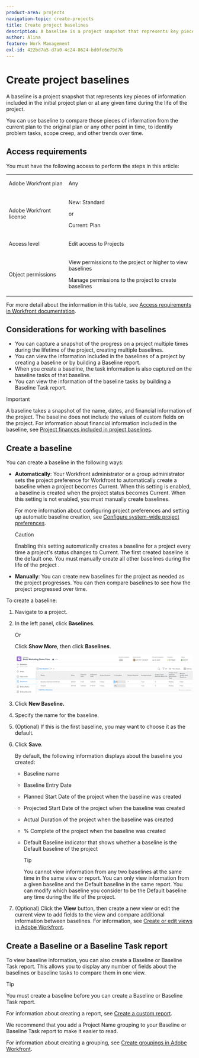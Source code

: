 ```yaml
---
product-area: projects
navigation-topic: create-projects
title: Create project baselines
description: A baseline is a project snapshot that represents key pieces of information included in the initial project plan or at any given time during the life of the project.
author: Alina
feature: Work Management
exl-id: 422bd7a5-d7a0-4c24-8624-bd0fe6e79d7b
---
```

# Create project baselines

<!-- Audited: 12/2023 -->

A baseline is a project snapshot that represents key pieces of information included in the initial project plan or at any given time during the life of the project.

You can use baseline to compare those pieces of information from the current plan to the original plan or any other point in time, to identify problem tasks, scope creep, and other trends over time.

## Access requirements

<!--
drafted for P&P:

<table style="table-layout:auto"> 
 <col> 
 <col> 
 <tbody> 
  <tr> 
   <td role="rowheader">Adobe Workfront plan*</td> 
   <td> <p>Any</p> </td> 
  </tr> 
  <tr> 
   <td role="rowheader">Adobe Workfront license*</td> 
   <td> <p>Current license: Standard </p> 
   Or
   <p>Legacy license: Plan </p> 
   </td> 
  </tr> 
  <tr> 
   <td role="rowheader">Access level*</td> 
   <td> <p>Edit access to Projects</p> <p><b>NOTE</b>
   
   If you still don't have access, ask your Workfront administrator if they set additional restrictions in your access level. For information about access to projects, see <a href="../../../administration-and-setup/add-users/configure-and-grant-access/grant-access-projects.md" class="MCXref xref">Grant access to projects</a>. For information on how a Workfront administrator can change your access level, see <a href="../../../administration-and-setup/add-users/configure-and-grant-access/create-modify-access-levels.md" class="MCXref xref">Create or modify custom access levels</a>. </p> </td> 
  </tr> 
  <tr> 
   <td role="rowheader">Object permissions</td> 
   <td> <p>View permissions to the project or higher to view baselines</p> <p>Manage permissions to the project to create baselines</p> <p> For information about project permissions, see <a href="../../../workfront-basics/grant-and-request-access-to-objects/share-a-project.md" class="MCXref xref">Share a project in Adobe Workfront</a>.</p> <p>For information on requesting additional access, see <a href="../../../workfront-basics/grant-and-request-access-to-objects/request-access.md" class="MCXref xref">Request access to objects </a>.</p> </td> 
  </tr> 
 </tbody> 
</table>
-->

You must have the following access to perform the steps in this article:

<table style="table-layout:auto"> 
 <col> 
 <col> 
 <tbody> 
  <tr> 
   <td role="rowheader">Adobe Workfront plan</td> 
   <td> <p>Any</p> </td> 
  </tr> 
  <tr> 
   <td role="rowheader">Adobe Workfront license</td> 
    <td><p>New: Standard</p>
        <p>or</p>
        <p>Current: Plan </p> </td> 
  </tr> 
  <tr> 
   <td role="rowheader">Access level</td> 
   <td> <p>Edit access to Projects</p> </td> 
  </tr> 
  <tr> 
   <td role="rowheader">Object permissions</td> 
   <td> <p>View permissions to the project or higher to view baselines</p> <p>Manage permissions to the project to create baselines</p> </td> 
  </tr> 
 </tbody> 
</table>

For more detail about the information in this table, see [Access requirements in Workfront documentation](/help/quicksilver/administration-and-setup/add-users/access-levels-and-object-permissions/access-level-requirements-in-documentation.md).

## Considerations for working with baselines

* You can capture a snapshot of the progress on a project multiple times during the lifetime of the project, creating multiple baselines.
* You can view the information included in the baselines of a project by creating a baseline or by building a Baseline report.
* When you create a baseline, the task information is also captured on the baseline tasks of that baseline.
* You can view the information of the baseline tasks by building a Baseline Task report.

>[!IMPORTANT]
>
>A baseline takes a snapshot of the name, dates, and financial information of the project. The baseline does not include the values of custom fields on the project. For information about financial information included in the baseline, see [Project finances included in project baselines](../../../manage-work/projects/project-finances/project-finances-included-in-project-baselines.md).

## Create a baseline

You can create a baseline in the following ways:

* **Automatically**: Your Workfront administrator or a group administrator sets the project preference for Workfront to automatically create a baseline when a project becomes Current. When this setting is enabled, a baseline is created when the project status becomes Current. When this setting is not enabled, you must manually create baselines.

  For more information about configuring project preferences and setting up automatic baseline creation, see [Configure system-wide project preferences](../../../administration-and-setup/set-up-workfront/configure-system-defaults/set-project-preferences.md).

  >[!CAUTION]
  >
  >Enabling this setting automatically creates a baseline for a project every time a project's status changes to Current. The first created baseline is the default one. You must manually create all other baselines during the life of the project .

* **Manually**: You can create new baselines for the project as needed as the project progresses. You can then compare baselines to see how the project progressed over time.

To create a baseline:

1. Navigate to a project. 
1. In the left panel, click **Baselines**.

   Or

   Click **Show More**, then click **Baselines**.

   ![Baselines section on project](assets/baselines-section-on-project-with-header.png)

1. Click **New Baseline.**
1. Specify the name for the baseline.
1. (Optional) If this is the first baseline, you may want to choose it as the default.
1. Click **Save**.

   By default, the following information displays about the baseline you created:

   * Baseline name
   * Baseline Entry Date
   * Planned Start Date of the project when the baseline was created
   * Projected Start Date of the project when the baseline was created
   * Actual Duration of the project when the baseline was created
   * % Complete of the project when the baseline was created
   * Default Baseline indicator that shows whether a baseline is the Default baseline of the project

     >[!TIP]
     >
     >You cannot view information from any two baselines at the same time in the same view or report. You can only view information from a given baseline and the Default baseline in the same report. You can modify which baseline you consider to be the Default baseline any time during the life of the project.

1. (Optional) Click the **View** button, then create a new view or edit the current view to add fields to the view and compare additional information between baselines. For information, see [Create or edit views in Adobe Workfront](/help/quicksilver/reports-and-dashboards/reports/reporting-elements/create-edit-views.md).

## Create a Baseline or a Baseline Task report

To view baseline information, you can also create a Baseline or Baseline Task report. This allows you to display any number of fields about the baselines or baseline tasks to compare them in one view.

>[!TIP]
>
>You must create a baseline before you can create a Baseline or Baseline Task report.

For information about creating a report, see [Create a custom report](../../../reports-and-dashboards/reports/creating-and-managing-reports/create-custom-report.md).

We recommend that you add a Project Name grouping to your Baseline or Baseline Task report to make it easier to read.

For information about creating a grouping, see [Create groupings in Adobe Workfront](../../../reports-and-dashboards/reports/reporting-elements/create-groupings.md).
